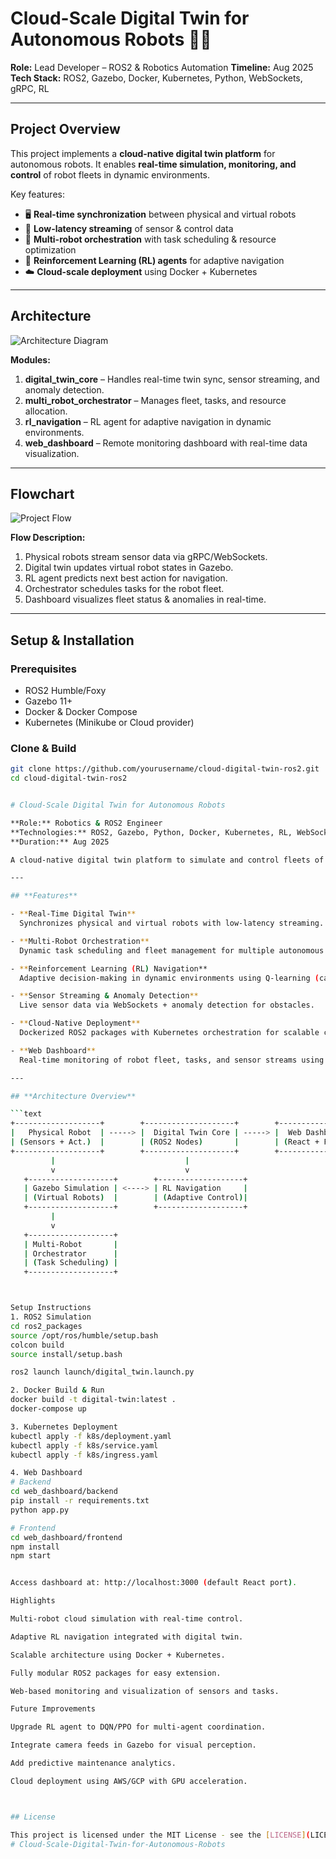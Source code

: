 # Cloud-Scale Digital Twin for Autonomous Robots 🚀🤖

**Role:** Lead Developer – ROS2 & Robotics Automation
**Timeline:** Aug 2025
**Tech Stack:** ROS2, Gazebo, Docker, Kubernetes, Python, WebSockets, gRPC, RL

---

## **Project Overview**

This project implements a **cloud-native digital twin platform** for autonomous robots. It enables **real-time simulation, monitoring, and control** of robot fleets in dynamic environments.

Key features:

- 🖥️ **Real-time synchronization** between physical and virtual robots
- 📡 **Low-latency streaming** of sensor & control data
- 🤖 **Multi-robot orchestration** with task scheduling & resource optimization
- 🧠 **Reinforcement Learning (RL) agents** for adaptive navigation
- ☁️ **Cloud-scale deployment** using Docker + Kubernetes

---

## **Architecture**

![Architecture Diagram](docs/architecture_diagram.png)

**Modules:**

1. **digital_twin_core** – Handles real-time twin sync, sensor streaming, and anomaly detection.
2. **multi_robot_orchestrator** – Manages fleet, tasks, and resource allocation.
3. **rl_navigation** – RL agent for adaptive navigation in dynamic environments.
4. **web_dashboard** – Remote monitoring dashboard with real-time data visualization.

---

## **Flowchart**

![Project Flow](docs/flowchart.png)

**Flow Description:**

1. Physical robots stream sensor data via gRPC/WebSockets.
2. Digital twin updates virtual robot states in Gazebo.
3. RL agent predicts next best action for navigation.
4. Orchestrator schedules tasks for the robot fleet.
5. Dashboard visualizes fleet status & anomalies in real-time.

---

## **Setup & Installation**

### **Prerequisites**
- ROS2 Humble/Foxy
- Gazebo 11+
- Docker & Docker Compose
- Kubernetes (Minikube or Cloud provider)

### **Clone & Build**
```bash
git clone https://github.com/yourusername/cloud-digital-twin-ros2.git
cd cloud-digital-twin-ros2


# Cloud-Scale Digital Twin for Autonomous Robots

**Role:** Robotics & ROS2 Engineer
**Technologies:** ROS2, Gazebo, Python, Docker, Kubernetes, RL, WebSockets, React
**Duration:** Aug 2025

A cloud-native digital twin platform to simulate and control fleets of autonomous robots in real-time. Enables predictive control, anomaly detection, adaptive navigation, and multi-robot orchestration.

---

## **Features**

- **Real-Time Digital Twin**
  Synchronizes physical and virtual robots with low-latency streaming.

- **Multi-Robot Orchestration**
  Dynamic task scheduling and fleet management for multiple autonomous robots.

- **Reinforcement Learning (RL) Navigation**
  Adaptive decision-making in dynamic environments using Q-learning (can extend to DQN/PPO).

- **Sensor Streaming & Anomaly Detection**
  Live sensor data via WebSockets + anomaly detection for obstacles.

- **Cloud-Native Deployment**
  Dockerized ROS2 packages with Kubernetes orchestration for scalable cloud simulation.

- **Web Dashboard**
  Real-time monitoring of robot fleet, tasks, and sensor streams using React + Flask.

---

## **Architecture Overview**

```text
+-------------------+        +--------------------+        +-------------------+
|   Physical Robot  | -----> |  Digital Twin Core | -----> |  Web Dashboard    |
| (Sensors + Act.)  |        | (ROS2 Nodes)       |        | (React + Flask)   |
+-------------------+        +--------------------+        +-------------------+
         |                             |
         v                             v
   +-------------------+        +-------------------+
   | Gazebo Simulation | <----> | RL Navigation     |
   | (Virtual Robots)  |        | (Adaptive Control)|
   +-------------------+        +-------------------+
         |
         v
   +-------------------+
   | Multi-Robot       |
   | Orchestrator      |
   | (Task Scheduling) |
   +-------------------+



Setup Instructions
1. ROS2 Simulation
cd ros2_packages
source /opt/ros/humble/setup.bash
colcon build
source install/setup.bash

ros2 launch launch/digital_twin.launch.py

2. Docker Build & Run
docker build -t digital-twin:latest .
docker-compose up

3. Kubernetes Deployment
kubectl apply -f k8s/deployment.yaml
kubectl apply -f k8s/service.yaml
kubectl apply -f k8s/ingress.yaml

4. Web Dashboard
# Backend
cd web_dashboard/backend
pip install -r requirements.txt
python app.py

# Frontend
cd web_dashboard/frontend
npm install
npm start


Access dashboard at: http://localhost:3000 (default React port).

Highlights

Multi-robot cloud simulation with real-time control.

Adaptive RL navigation integrated with digital twin.

Scalable architecture using Docker + Kubernetes.

Fully modular ROS2 packages for easy extension.

Web-based monitoring and visualization of sensors and tasks.

Future Improvements

Upgrade RL agent to DQN/PPO for multi-agent coordination.

Integrate camera feeds in Gazebo for visual perception.

Add predictive maintenance analytics.

Cloud deployment using AWS/GCP with GPU acceleration.



## License

This project is licensed under the MIT License - see the [LICENSE](LICENSE) file for details.
#   C l o u d - S c a l e - D i g i t a l - T w i n - f o r - A u t o n o m o u s - R o b o t s  
 